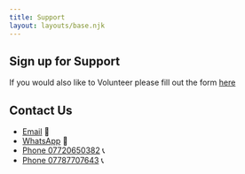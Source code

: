 ```yaml
---
title: Support
layout: layouts/base.njk
---
```


## Sign up for Support

If you would also like to Volunteer please fill out the form [here](/volunteer)

 ## Contact Us

 - [Email](mailto:sgislingtonmutualaid@gmail.com) 📧 
 - [WhatsApp](https://chat.whatsapp.com/CyDoDZLEZVRGf0rGctfMRL) 📲
 - [Phone 07720650382](tel:07720650382) 📞
 - [Phone 07787707643](tel:07787707643) 📞
